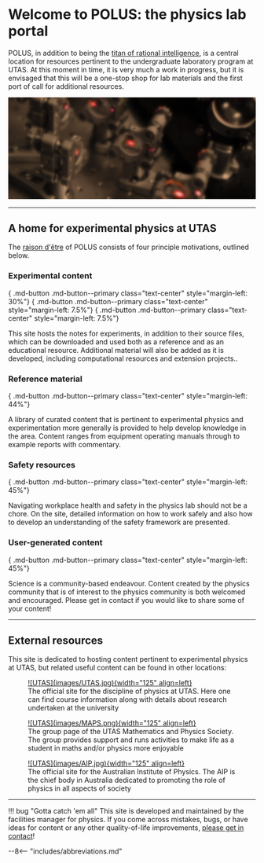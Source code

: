 # Welcome to POLUS: the physics lab portal

POLUS, in addition to being the [titan of rational intelligence](https://en.wikipedia.org/wiki/Coeus), is a central location for resources pertinent to the undergraduate laboratory program at UTAS. At this moment in time, it is very much a work in progress, but it is envisaged that this will be a one-stop shop for lab materials and the first port of call for additional resources.

![](images/header.jpg)

---

## A home for experimental physics at UTAS

The [raison d'être](https://en.wikipedia.org/wiki/Raison_d%27%C3%AAtre) of POLUS consists of four principle motivations, outlined below.

### Experimental content

<!-- [<i class="fas fa-atom fa-5x"></i>](#){ .md-button .md-button--primary class="text-center" style="margin-left: 45%"} -->

[<i class="fas fa-dice-one fa-5x"></i>](partI/index.md){ .md-button .md-button--primary class="text-center" style="margin-left: 30%"}
[<i class="fas fa-dice-two fa-5x"></i>](partII/index.md){ .md-button .md-button--primary class="text-center" style="margin-left: 7.5%"}
[<i class="fas fa-dice-three fa-5x"></i>](partIII/index.md){ .md-button .md-button--primary class="text-center" style="margin-left: 7.5%"}

This site hosts the notes for experiments, in addition to their source files, which can be downloaded and used both as a reference and as an educational resource. Additional material will also be added as it is developed, including computational resources and extension projects..

### Reference material

[<i class="fas fa-book-open fa-5x"></i>](reference/index.md){ .md-button .md-button--primary class="text-center" style="margin-left: 44%"}

A library of curated content that is pertinent to experimental physics and experimentation more generally is provided to help develop knowledge in the area. Content ranges from equipment operating manuals through to example reports with commentary.

### Safety resources

[<i class="fas fa-skull-crossbones fa-5x"></i>](safety/index.md){ .md-button .md-button--primary class="text-center" style="margin-left: 45%"}

Navigating workplace health and safety in the physics lab should not be a chore. On the site, detailed information on how to work safely and also how to develop an understanding of the safety framework are presented.

### User-generated content

[<i class="fas fa-user-astronaut fa-5x"></i>](playhouse/index.md){ .md-button .md-button--primary class="text-center" style="margin-left: 45%"}

Science is a community-based endeavour. Content created by the physics community that is of interest to the physics community is both welcomed and encouraged. Please get in contact if you would like to share some of your content!

---

## External resources

This site is dedicated to hosting content pertinent to experimental physics at UTAS, but related useful content can be found in other locations:

<figure markdown>
<a href="https://www.utas.edu.au/natural-sciences/physics">![UTAS](images/UTAS.jpg){width="125" align=left}</a>
<figcaption>The official site for the discipline of physics at UTAS. Here one can find course information along with details about research undertaken at the university</figcaption>
</figure>

<figure markdown>
<a href="https://www.facebook.com/mapsutas/">![UTAS](images/MAPS.png){width="125" align=left}</a>
<figcaption>The group page of the UTAS Mathematics and Physics Society. The group provides support and runs activities to make life as a student in maths and/or physics more enjoyable</figcaption>
</figure>

<figure markdown>
<a href="https://aip.org.au/">![UTAS](images/AIP.jpg){width="125" align=left}</a>
<figcaption>The official site for the Australian Institute of Physics. The AIP is the chief body in Australia dedicated to promoting the role of physics in all aspects of society</figcaption>
</figure>

---

!!! bug "Gotta catch 'em all"
    This site is developed and maintained by the facilities manager for physics. If you come across mistakes, bugs, or have ideas for content or any other quality-of-life improvements, [please get in contact](mailto:physics.labs@utas.edu.au)!

--8<-- "includes/abbreviations.md"
